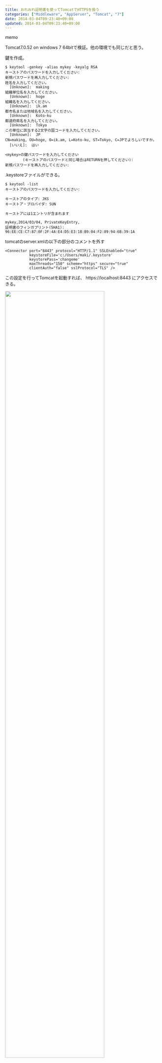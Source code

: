 ```yaml
---
title: おれおれ証明書を使ってTomcatでHTTPSを扱う
categories: ["Middleware", "AppServer", "Tomcat", "7"]
date: 2014-03-04T09:23:40+09:00
updated: 2014-03-04T09:23:40+09:00
---
```


memo

Tomcat7.0.52 on windows 7 64bitで検証。他の環境でも同じだと思う。

鍵を作成。


	$ keytool -genkey -alias mykey -keyalg RSA
	キーストアのパスワードを入力してください:
	新規パスワードを再入力してください:
	姓名を入力してください。
	  [Unknown]:  making
	組織単位名を入力してください。
	  [Unknown]:  hoge
	組織名を入力してください。
	  [Unknown]:  ik.am
	都市名または地域名を入力してください。
	  [Unknown]:  Koto-ku
	都道府県名を入力してください。
	  [Unknown]:  Tokyo
	この単位に該当する2文字の国コードを入力してください。
	  [Unknown]:  JP
	CN=making, OU=hoge, O=ik.am, L=Koto-ku, ST=Tokyo, C=JPでよろしいですか。
	  [いいえ]:  はい
	
	<mykey>の鍵パスワードを入力してください
	        (キーストアのパスワードと同じ場合はRETURNを押してください):
	新規パスワードを再入力してください:

.keystoreファイルができる。

	$ keytool -list
	キーストアのパスワードを入力してください:
	
	キーストアのタイプ: JKS
	キーストア・プロバイダ: SUN
	
	キーストアには1エントリが含まれます
	
	mykey,2014/03/04, PrivateKeyEntry,
	証明書のフィンガプリント(SHA1): 96:EE:CE:C7:87:0F:2F:4A:E4:D5:E3:1B:B9:04:F2:89:94:6B:39:1A

tomcatのserver.xmlの以下の部分のコメントを外す

    <Connector port="8443" protocol="HTTP/1.1" SSLEnabled="true" 
               keystoreFile='c:/Users/maki/.keystore' 
               keystorePass='changeme'
               maxThreads="150" scheme="https" secure="true"
               clientAuth="false" sslProtocol="TLS" />

この設定を行ってTomcatを起動すれば、 https://localhost:8443 にアクセスできる。

<a href="api/v1/files/4fb33a98-93aa-4019-af1f-d7153ac0d6c4/https.png"><img src="api/v1/files/4fb33a98-93aa-4019-af1f-d7153ac0d6c4/https.png" width="80%"></a>

